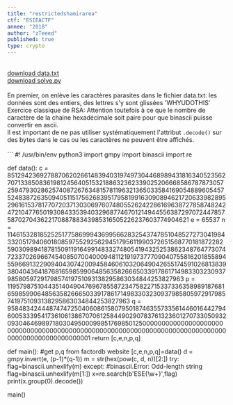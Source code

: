 ```yaml
---
title: "restrictedshamirarea"
ctf: "ESIEACTF"
annee: "2018"
author: "zTeeed"
published: true
type: crypto
---
```


<br />
<a href="/writeup-scripts/2017-2018/ESIEACTF/restrictedshamirarea/data.txt">download data.txt</a>
<br />
<a href="/writeup-scripts/2017-2018/ESIEACTF/restrictedshamirarea/solve.py">download solve.py</a>
<br />
<br />
En premier, on enlève les caractères parasites dans le fichier data.txt: les données sont des entiers, des lettres s'y sont glissées 'WHYUDOTHIS'
<br />
Exercice classique de RSA: Attention toutefois à ce que le nombre de caractère de la chaine hexadécimale soit paire pour que binascii puisse convertir en ascii.
<br />
Il est important de ne pas utiliser systématiquement l'attribut <code>.decode()</code> sur des bytes dans le cas ou les caractères ne peuvent être affichés.
<br />
<br />
```
#! /usr/bin/env python3
import gmpy
import binascii
import re

def data():
    c = 8512942369278870620266148394031974973044689894318163405235627071338508361981245640515321886323623390252066685867878730572594793028625740872676348157811963213650335841690548896054575248387263509405115175626839517958199163090894621720633982895296161537817707203713030697607480552624228616963872785874824247210477650193084335394032968774670121494455638729707244785758702704362217088788343985316505226237603774904621
    e = 65537
    n = 11461532818525251775869994369956628325437478510485272730419843320517940601808597552925629451795611990372651568770181872282590309894187815091191649914833274805419432525386234876477307472337026966745408507004000948112191973777090407558162018558945596691322909404307420094584606103206490426551745910268138393804043641876816598599064856358266650339178617149833032309379858059729179857419751093138295863034844253827963
    p = 11957987510443514049047696785587234758227153373363589891876816598599064856358266650339178617149833032309379858059729179857419751093138295863034844253827963
    q = 958483424448747472504060861580795018746355733561446016442794600533395417361061386707061258449029078376132360127073305093209304646989718030495000998517698501250000000000000000000000000000000000000000000000000000000000000000000000000000000000000000000000000001
    return [c,e,n,p,q]

def main():
    #get p,q from factordb website
    [c,e,n,p,q]=data()
    d = gmpy.invert(e, (p-1)*(q-1))
    m = str(hex(pow(c, d, n))[2:])
    try:
        flag=binascii.unhexlify(m)
    except: #binascii.Error: Odd-length string
        flag=binascii.unhexlify(m[1:])
    x=re.search(b'ESE{\w+}',flag)
    print(x.group(0).decode())

main()
```
